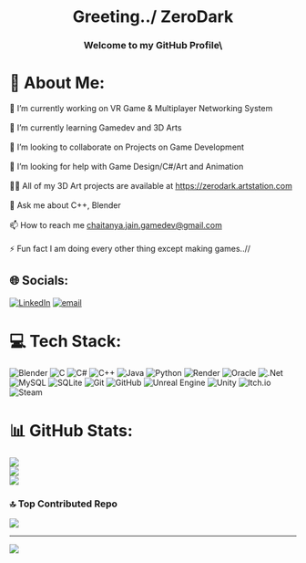 <h1 align="center">Greeting../ ZeroDark</h1>
<h3 align="center">Welcome to my GitHub Profile\</h3>

# 💫 About Me:
🔭 I’m currently working on VR Game & Multiplayer Networking System<br><br>🌱 I’m currently learning Gamedev and 3D Arts<br><br>👯 I’m looking to collaborate on Projects on Game Development<br><br>🤝 I’m looking for help with Game Design/C#/Art and Animation<br><br>👨‍💻 All of my 3D Art projects are available at https://zerodark.artstation.com<br><br>💬 Ask me about C++, Blender<br><br>📫 How to reach me chaitanya.jain.gamedev@gmail.com<br><br>⚡ Fun fact I am doing every other thing except making games..//


## 🌐 Socials:
[![LinkedIn](https://img.shields.io/badge/LinkedIn-%230077B5.svg?logo=linkedin&logoColor=white)](https://www.linkedin.com/in/chaitanya-jain-zerodark) [![email](https://img.shields.io/badge/Email-D14836?logo=gmail&logoColor=white)](mailto:chaitanya.jain.gamedev@gmail.com) 

# 💻 Tech Stack:
![Blender](https://img.shields.io/badge/blender-%23F5792A.svg?style=for-the-badge&logo=blender&logoColor=white) ![C](https://img.shields.io/badge/c-%2300599C.svg?style=for-the-badge&logo=c&logoColor=white) ![C#](https://img.shields.io/badge/c%23-%23239120.svg?style=for-the-badge&logo=csharp&logoColor=white) ![C++](https://img.shields.io/badge/c++-%2300599C.svg?style=for-the-badge&logo=c%2B%2B&logoColor=white) ![Java](https://img.shields.io/badge/java-%23ED8B00.svg?style=for-the-badge&logo=openjdk&logoColor=white) ![Python](https://img.shields.io/badge/python-3670A0?style=for-the-badge&logo=python&logoColor=ffdd54) ![Render](https://img.shields.io/badge/Render-%46E3B7.svg?style=for-the-badge&logo=render&logoColor=white) ![Oracle](https://img.shields.io/badge/Oracle-F80000?style=for-the-badge&logo=oracle&logoColor=white) ![.Net](https://img.shields.io/badge/.NET-5C2D91?style=for-the-badge&logo=.net&logoColor=white) ![MySQL](https://img.shields.io/badge/mysql-4479A1.svg?style=for-the-badge&logo=mysql&logoColor=white) ![SQLite](https://img.shields.io/badge/sqlite-%2307405e.svg?style=for-the-badge&logo=sqlite&logoColor=white) ![Git](https://img.shields.io/badge/git-%23F05033.svg?style=for-the-badge&logo=git&logoColor=white) ![GitHub](https://img.shields.io/badge/github-%23121011.svg?style=for-the-badge&logo=github&logoColor=white) ![Unreal Engine](https://img.shields.io/badge/unrealengine-%23313131.svg?style=for-the-badge&logo=unrealengine&logoColor=white) ![Unity](https://img.shields.io/badge/unity-%23000000.svg?style=for-the-badge&logo=unity&logoColor=white) ![Itch.io](https://img.shields.io/badge/Itch-%23FF0B34.svg?style=for-the-badge&logo=Itch.io&logoColor=white) ![Steam](https://img.shields.io/badge/steam-%23000000.svg?style=for-the-badge&logo=steam&logoColor=white)
# 📊 GitHub Stats:
![](https://github-readme-stats.vercel.app/api?username=ZeroDark-0&theme=midnight-purple&hide_border=false&include_all_commits=false&count_private=false)<br/>
![](https://github-readme-streak-stats.herokuapp.com/?user=ZeroDark-0&theme=midnight-purple&hide_border=false)<br/>
![](https://github-readme-stats.vercel.app/api/top-langs/?username=ZeroDark-0&theme=midnight-purple&hide_border=false&include_all_commits=false&count_private=false&layout=compact)

### 🔝 Top Contributed Repo

![](https://github-contributor-stats.vercel.app/api?username=ZeroDark-0&limit=5&theme=midnight-purple&combine_all_yearly_contributions=true)


---

[![](https://visitcount.itsvg.in/api?id=ZeroDark-0&icon=3&color=1)](https://visitcount.itsvg.in)



<!-- Proudly created with GPRM ( https://gprm.itsvg.in ) -->
